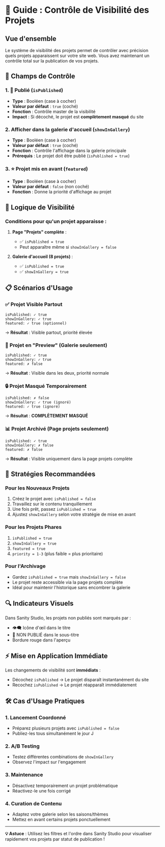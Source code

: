 # 📖 Guide : Contrôle de Visibilité des Projets

## Vue d'ensemble

Le système de visibilité des projets permet de contrôler avec précision quels projets apparaissent sur votre site web. Vous avez maintenant un contrôle total sur la publication de vos projets.

## 🔧 Champs de Contrôle

### 1. **📖 Publié** (`isPublished`)
- **Type** : Booléen (case à cocher)
- **Valeur par défaut** : `true` (coché)
- **Fonction** : Contrôle master de la visibilité
- **Impact** : Si décoché, le projet est **complètement masqué** du site

### 2. **Afficher dans la galerie d'accueil** (`showInGallery`)
- **Type** : Booléen (case à cocher)
- **Valeur par défaut** : `true` (coché)
- **Fonction** : Contrôle l'affichage dans la galerie principale
- **Prérequis** : Le projet doit être publié (`isPublished = true`)

### 3. **⭐ Projet mis en avant** (`featured`)
- **Type** : Booléen (case à cocher)
- **Valeur par défaut** : `false` (non coché)
- **Fonction** : Donne la priorité d'affichage au projet

## 🚦 Logique de Visibilité

### Conditions pour qu'un projet apparaisse :

1. **Page "Projets" complète** :
   - ✅ `isPublished = true`
   - Peut apparaître même si `showInGallery = false`

2. **Galerie d'accueil (8 projets)** :
   - ✅ `isPublished = true`
   - ✅ `showInGallery = true`

## 📋 Scénarios d'Usage

### ✅ Projet Visible Partout
```
isPublished: ✓ true
showInGallery: ✓ true
featured: ✓ true (optionnel)
```
→ **Résultat** : Visible partout, priorité élevée

### 👀 Projet en "Preview" (Galerie seulement)
```
isPublished: ✓ true
showInGallery: ✓ true
featured: ✗ false
```
→ **Résultat** : Visible dans les deux, priorité normale

### 🔒 Projet Masqué Temporairement
```
isPublished: ✗ false
showInGallery: ✓ true (ignoré)
featured: ✓ true (ignoré)
```
→ **Résultat** : **COMPLÈTEMENT MASQUÉ**

### 📊 Projet Archivé (Page projets seulement)
```
isPublished: ✓ true
showInGallery: ✗ false
featured: ✗ false
```
→ **Résultat** : Visible uniquement dans la page projets complète

## 🎯 Stratégies Recommandées

### Pour les Nouveaux Projets
1. Créez le projet avec `isPublished = false`
2. Travaillez sur le contenu tranquillement
3. Une fois prêt, passez `isPublished = true`
4. Ajustez `showInGallery` selon votre stratégie de mise en avant

### Pour les Projets Phares
1. `isPublished = true`
2. `showInGallery = true`
3. `featured = true`
4. `priority = 1-3` (plus faible = plus prioritaire)

### Pour l'Archivage
- Gardez `isPublished = true` mais `showInGallery = false`
- Le projet reste accessible via la page projets complète
- Idéal pour maintenir l'historique sans encombrer la galerie

## 🔍 Indicateurs Visuels

Dans Sanity Studio, les projets non publiés sont marqués par :
- 👁️‍🗨️ Icône d'œil dans le titre
- 🚫 NON PUBLIÉ dans le sous-titre
- Bordure rouge dans l'aperçu

## ⚡ Mise en Application Immédiate

Les changements de visibilité sont **immédiats** :
- Décochez `isPublished` → Le projet disparaît instantanément du site
- Recochez `isPublished` → Le projet réapparaît immédiatement

## 🛠️ Cas d'Usage Pratiques

### 1. **Lancement Coordonné**
- Préparez plusieurs projets avec `isPublished = false`
- Publiez-les tous simultanément le jour J

### 2. **A/B Testing**
- Testez différentes combinations de `showInGallery`
- Observez l'impact sur l'engagement

### 3. **Maintenance**
- Désactivez temporairement un projet problématique
- Réactivez-le une fois corrigé

### 4. **Curation de Contenu**
- Adaptez votre galerie selon les saisons/thèmes
- Mettez en avant certains projets ponctuellement

---

**💡 Astuce** : Utilisez les filtres et l'ordre dans Sanity Studio pour visualiser rapidement vos projets par statut de publication ! 